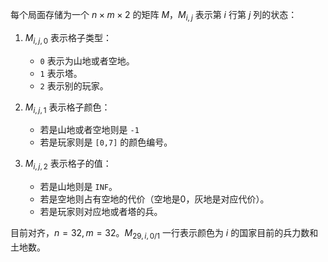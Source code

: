 每个局面存储为一个 $n\times m\times 2$ 的矩阵 $M$，$M_{i,j}$ 表示第 $i$ 行第 $j$ 列的状态：

1. $M_{i,j,0}$ 表示格子类型：
    - `0` 表示为山地或者空地。
    - `1` 表示塔。
    - `2` 表示别的玩家。

2. $M_{i,j,1}$ 表示格子颜色：
    - 若是山地或者空地则是 `-1`
    - 若是玩家则是 `[0,7]` 的颜色编号。

2. $M_{i,j,2}$ 表示格子的值：
    - 若是山地则是 `INF`。
    - 若是空地则占有空地的代价（空地是0，灰地是对应代价）。
    - 若是玩家则对应地或者塔的兵。

目前对齐，$n=32,m=32$。$M_{29,i,0/1}$ 一行表示颜色为 $i$ 的国家目前的兵力数和土地数。